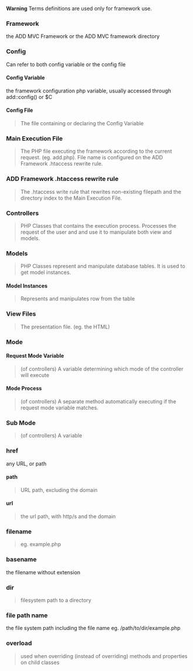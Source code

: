 **Warning** Terms definitions are used only for framework use.

### Framework ###
the ADD MVC Framework or the ADD MVC framework directory

### Config ###
Can refer to both config variable or the config file

#### Config Variable ####
the framework configuration php variable, usually accessed through add::config() or $C

#### Config File ####
> The file containing or declaring the Config Variable

### Main Execution File ###
> The PHP file executing the framework according to the current request. (eg. add.php). File name is configured on the ADD Framework .htaccess rewrite rule.

### ADD Framework .htaccess rewrite rule ###
> The .htaccess write rule that rewrites non-existing filepath and the directory index to the Main Execution File.

### Controllers ###
> PHP Classes that contains the execution process. Processes the request of the user and and use it to manipulate both view and models.
### Models ###
> PHP Classes represent and manipulate database tables. It is used to get model instances.

#### Model Instances ####
> Represents and manipulates row from the table

### View Files ###
> The presentation file. (eg. the HTML)

### Mode ###
#### Request Mode Variable ####
> (of controllers) A variable determining which mode of the controller will execute
#### Mode Process ####
> (of controllers) A separate method automatically executing if the request mode variable matches.

### Sub Mode ###
> (of controllers) A variable

### href ###
any URL, or path

#### path ####
> URL path, excluding the domain

#### url ####
> the url path, with http/s and the domain

### filename ###
> eg. example.php

### basename ###
the filename without extension

### dir ###
> filesystem path to a directory

### file path name ###
the file system path including the file name eg. /path/to/dir/example.php

### overload ###
> used when overriding (instead of overriding) methods and properties on child classes
